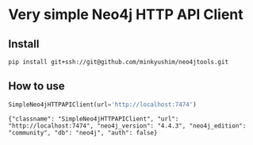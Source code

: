 # Very simple Neo4j HTTP API Client



## Install

`pip install git+ssh://git@github.com/minkyushim/neo4jtools.git`

## How to use

```python
SimpleNeo4jHTTPAPIClient(url='http://localhost:7474')
```




    {"classname": "SimpleNeo4jHTTPAPIClient", "url": "http://localhost:7474", "neo4j_version": "4.4.3", "neo4j_edition": "community", "db": "neo4j", "auth": false}


